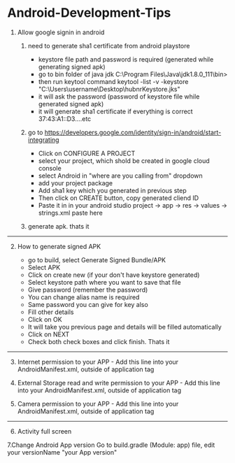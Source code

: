 # Android-Development-Tips

1. Allow google signin in android

    1. need to generate sha1 certificate from android playstore
          - keystore file path and password is required (generated while generating signed apk)
          - go to bin folder of java jdk
          C:\Program Files\Java\jdk1.8.0_111\bin>
          - then run keytool command
          keytool -list -v -keystore "C:\Users\username\Desktop\hubnrKeystore.jks"
          - it will ask the password (password of keystore file while generated signed apk)
          - it will generate sha1 certificate if everything is correct
          37:43:A1::D3....etc


     2. go to https://developers.google.com/identity/sign-in/android/start-integrating
          - Click on CONFIGURE A PROJECT
          - select your project, which shold be created in google cloud console
          - select Android in "where are you calling from" dropdown
          - add your project package
          - Add sha1 key which you generated in previous step
          - Then click on CREATE button, copy generated cliend ID
          - Paste it in in your android studio project -> app -> res -> values -> strings.xml
	  <string name="google_server_client_id">paste here</string>

    3. generate apk. thats it
	
----------------------------------------------------------------------------------------------------------------------------------
 2. How to generate signed APK
   
	   - go to build, select Generate Signed Bundle/APK
	   - Select APK
	   - Click on create new (if your don't have keystore generated)
	   - Select keystore path where you want to save that file
	   - Give password (remember the password)
	   - You can change alias name is required
	   - Same password you can give for key also
	   - Fill other details
	   - Click on OK
	   - It will take you previous page and details will be filled automatically
	   - Click on NEXT
	   - Check both check boxes and click finish. Thats it
-------------------------------------------------------------------------------------------------------------------------------------
3. Internet permission to your APP
	   - Add this line into your AndroidManifest.xml, outside of application tag
	    <uses-permission android:name="android.permission.INTERNET" />

4. External Storage read and write permission to your APP
	   - Add this line into your AndroidManifest.xml, outside of application tag
	    <uses-permission android:name="android.permission.READ_EXTERNAL_STORAGE" />
	    <uses-permission android:name="android.permission.WRITE_EXTERNAL_STORAGE" />

5. Camera permission to your APP
	   - Add this line into your AndroidManifest.xml, outside of application tag
	    <uses-permission android:name="android.permission.CAMERA" />
--------------------------------------------------------------------------------------------------------------------------------------
6. Activity full screen
	   <activity android:name=".YourActivity"
		    android:configChanges="orientation"
		    android:screenOrientation="portrait"
		    android:theme="@style/AppTheme.NoActionBar"/>

7.Change Android App version
   	Go to build.gradle (Module: app) file, edit your versionName "your App version"

